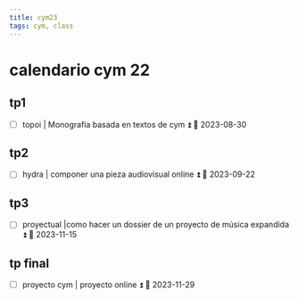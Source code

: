 ```yaml
---
title: cym23
tags: cym, class
---
```


# calendario cym 22

## tp1
- [ ] topoi | Monografía basada en textos de cym ⏫ 📅 2023-08-30

## tp2
- [ ] hydra | componer una pieza audiovisual online ⏫ 📅 2023-09-22

## tp3
- [ ] proyectual |como hacer un dossier de un proyecto de música expandida ⏫ 📅 2023-11-15
## tp final
- [ ] proyecto cym | proyecto online ⏫ 📅 2023-11-29


